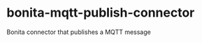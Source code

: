bonita-mqtt-publish-connector
=============================

Bonita connector that publishes a MQTT message
